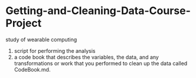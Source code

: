 # Getting-and-Cleaning-Data-Course-Project
study of wearable computing  
1) script for performing the analysis  
2) a code book that describes the variables, the data, and any transformations or work that you performed to clean up the data called CodeBook.md.
